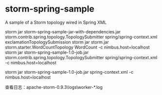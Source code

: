 storm-spring-sample
===================

A sample of a Storm topology wired in Spring XML


storm jar storm-spring-sample-jar-with-dependencies.jar storm.contrib.spring.topology.TopologySubmitter spring/spring-context.xml exclamationTopologySubmission
storm jar storm.jar storm.starter.WordCountTopology WordCount -c nimbus.host=localhost
storm jar storm-spring-sample-1.0-job.jar storm.contrib.spring.topology.TopologySubmitter spring/spring-context.xml -c nimbus.host=localhost


storm jar storm-spring-sample-1.0-job.jar spring-context.xml -c nimbus.host=localhost


查看日志：apache-storm-0.9.3\logs\worker-*.log